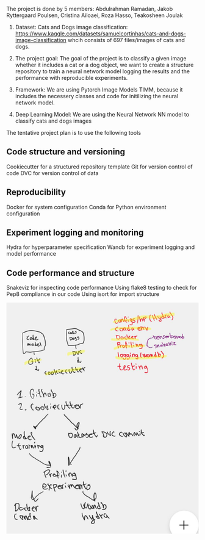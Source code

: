 
The project is done by 5 members: Abdulrahman Ramadan, Jakob Ryttergaard Poulsen, Cristina Ailoaei, Roza Hasso, Teakosheen Joulak

1. Dataset: Cats and Dogs image classification: https://www.kaggle.com/datasets/samuelcortinhas/cats-and-dogs-image-classification
whcih consists of 697 files/images of cats and dogs.

2. The  project goal:  The goal of the project is to classify a given image whether it includes a cat or a dog object, we want to create a structure repository to train a neural network model 
logging the results and the performance with reproducible  experiments. 

3. Framework: We are using Pytorch Image Models TIMM, because it includes the necessery classes and code for initilizing the neural network model. 

4. Deep Learning Model:   We are using the Neural Network NN model to classify cats and dogs images

The tentative project plan is to use the following tools

## Code structure and versioning
Cookiecutter for a structured repository template
Git for version control of code
DVC for version control of data

## Reproducibility
Docker for system configuration
Conda for Python environment configuration

## Experiment logging and monitoring
Hydra for hyperparameter specification
Wandb for experiment logging and model performance

## Code performance and structure
Snakeviz for inspecting code performance
Using flake8 testing to check for Pep8 compliance in our code
Using isort for import structure



![project plan](reports/figures/project_plan.png)